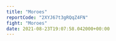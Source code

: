 ```yaml
---
title: "Moroes"
reportCode: "2XYJ67t3gRQqZ4FN"
fight: "Moroes"
date: 2021-08-23T19:07:58.042000+00:00
---
```

